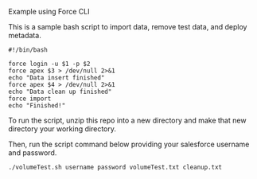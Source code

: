 Example using Force CLI

This is a sample bash script to import data, remove test data, and deploy metadata.

``` 
#!/bin/bash

force login -u $1 -p $2
force apex $3 > /dev/null 2>&1
echo "Data insert finished"
force apex $4 > /dev/null 2>&1
echo "Data clean up finished"
force import
echo "Finished!"
```

To run the script, unzip this repo into a new directory and make that new directory your working directory.

Then, run the script command below providing your salesforce username and password.

```./volumeTest.sh username password volumeTest.txt cleanup.txt```

